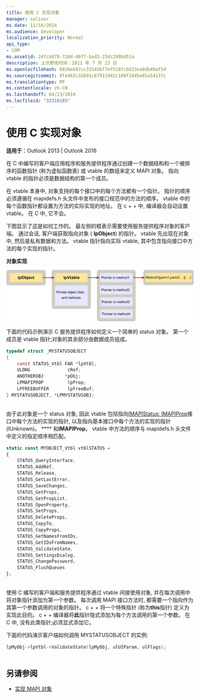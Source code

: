 ```yaml
---
title: 使用 C 实现对象
manager: soliver
ms.date: 11/16/2014
ms.audience: Developer
localization_priority: Normal
api_type:
- COM
ms.assetid: 24fc4d78-726d-40ff-bad2-25dc298bd51a
description: 上次修改时间：2011 年 7 月 23 日
ms.openlocfilehash: 6026e697cc31545bf7ef518fcbd33ea8db48af5d
ms.sourcegitcommit: 8fe462c32b91c87911942c188f3445e85a54137c
ms.translationtype: MT
ms.contentlocale: zh-CN
ms.lasthandoff: 04/23/2019
ms.locfileid: "32310185"
---
```

# <a name="implementing-objects-in-c"></a>使用 C 实现对象

**适用于**：Outlook 2013 | Outlook 2016 
  
在 C 中编写的客户端应用程序和服务提供程序通过创建一个数据结构和一个被排序的函数指针 (称为虚拟函数表) 或 vtable 的数组来定义 MAPI 对象。 指向 vtable 的指针必须是数据结构的第一个成员。
  
在 vtable 本身中, 对象支持的每个接口中的每个方法都有一个指针。 指针的顺序必须遵循在 mapidefs.h 头文件中发布的接口规范中的方法的顺序。 vtable 中的每个函数指针都设置为方法的实际实现的地址。 在 c + + 中, 编译器会自动设置 vtable。 在 C 中, 它不会。 
  
下图显示了这是如何工作的。 最左侧的框表示需要使用服务提供程序对象的客户端。 通过会话, 客户端获取指向对象 ( **lpObject**) 的指针。 vtable 先出现在对象中, 然后是私有数据和方法。 vtable 指针指向实际 vtable, 其中包含指向接口中方法的每个实现的指针。 
  
**对象实现**
  
![对象实现](media/amapi_42.gif "对象实现")
  
下面的代码示例演示 C 服务提供程序如何定义一个简单的 status 对象。 第一个成员是 vtable 指针;对象的其余部分由数据成员组成。 
  
```C
typedef struct _MYSTATUSOBJECT
{
    const STATUS_Vtbl FAR *lpVtbl;
    ULONG              cRef;
    ANOTHEROBJ        *pObj;
    LPMAPIPROP         lpProp;
    LPFREEBUFFER       lpFreeBuf;
} MYSTATUSOBJECT, *LPMYSTATUSOBJ;
 
```

由于此对象是一个 status 对象, 因此 vtable 包括指向[IMAPIStatus: IMAPIProp](imapistatusimapiprop.md)接口中每个方法的实现的指针, 以及指向基本接口中每个方法的实现的指针 (IUnknown)。 **** 和**IMAPIProp**。 vtable 中方法的顺序与 mapidefs.h 头文件中定义的指定顺序相匹配。
  
```js
static const MYOBJECT_Vtbl vtblSTATUS =
{
    STATUS_QueryInterface,
    STATUS_AddRef,
    STATUS_Release,
    STATUS_GetLastError,
    STATUS_SaveChanges,
    STATUS_GetProps,
    STATUS_GetPropList,
    STATUS_OpenProperty,
    STATUS_SetProps,
    STATUS_DeleteProps,
    STATUS_CopyTo,
    STATUS_CopyProps,
    STATUS_GetNamesFromIDs,
    STATUS_GetIDsFromNames,
    STATUS_ValidateState,
    STATUS_SettingsDialog,
    STATUS_ChangePassword,
    STATUS_FlushQueues
};
 
```

使用 C 编写的客户端和服务提供程序通过 vtable 间接使用对象, 并在每次调用中将对象指针添加为第一个参数。 每次调用 MAPI 接口方法时, 都需要一个指向作为其第一个参数调用的对象的指针。 c + + 将一个特殊指针 (称为**this**指针) 定义为实现此目的。 c + + 编译器将**此**指针隐式添加为每个方法调用的第一个参数。 在 C 中, 没有此类指针;必须显式添加它。 
  
下面的代码演示客户端如何调用 MYSTATUSOBJECT 的实例:
  
```C
lpMyObj->lpVtbl->ValidateState(lpMyObj, ulUIParam, ulFlags);
 
```

## <a name="see-also"></a>另请参阅

- [实现 MAPI 对象](implementing-mapi-objects.md)

